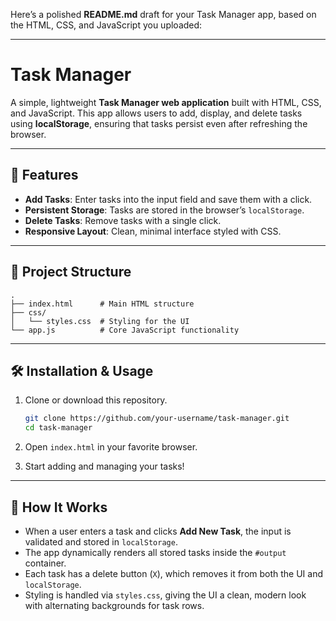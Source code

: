Here’s a polished **README.md** draft for your Task Manager app, based on the HTML, CSS, and JavaScript you uploaded:

---

# Task Manager

A simple, lightweight **Task Manager web application** built with HTML, CSS, and JavaScript. This app allows users to add, display, and delete tasks using **localStorage**, ensuring that tasks persist even after refreshing the browser.

---

## 🚀 Features

* **Add Tasks**: Enter tasks into the input field and save them with a click.
* **Persistent Storage**: Tasks are stored in the browser’s `localStorage`.
* **Delete Tasks**: Remove tasks with a single click.
* **Responsive Layout**: Clean, minimal interface styled with CSS.

---

## 📂 Project Structure

```
.
├── index.html      # Main HTML structure
├── css/
│   └── styles.css  # Styling for the UI
└── app.js          # Core JavaScript functionality
```

---

## 🛠️ Installation & Usage

1. Clone or download this repository.

   ```bash
   git clone https://github.com/your-username/task-manager.git
   cd task-manager
   ```
2. Open `index.html` in your favorite browser.
3. Start adding and managing your tasks!

---

## 📖 How It Works

* When a user enters a task and clicks **Add New Task**, the input is validated and stored in `localStorage`.
* The app dynamically renders all stored tasks inside the `#output` container.
* Each task has a delete button (`X`), which removes it from both the UI and `localStorage`.
* Styling is handled via `styles.css`, giving the UI a clean, modern look with alternating backgrounds for task rows.
